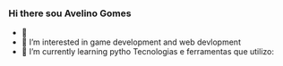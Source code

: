 ### Hi there  sou Avelino Gomes

- 👋
- 👀 I’m interested in game development and web devlopment
- 🌱 I’m currently learning pytho
Tecnologias e ferramentas que utilizo:
